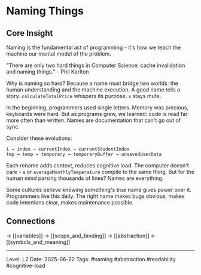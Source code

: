 # Naming Things

## Core Insight
Naming is the fundamental act of programming - it's how we teach the machine our mental model of the problem.

"There are only two hard things in Computer Science: cache invalidation and naming things." - Phil Karlton

Why is naming so hard? Because a name must bridge two worlds: the human understanding and the machine execution. A good name tells a story. `calculateTotalPrice` whispers its purpose. `x` stays mute.

In the beginning, programmers used single letters. Memory was precious, keyboards were hard. But as programs grew, we learned: code is read far more often than written. Names are documentation that can't go out of sync.

Consider these evolutions:
```
i → index → currentIndex → currentStudentIndex
tmp → temp → temporary → temporaryBuffer → unsavedUserData
```

Each rename adds context, reduces cognitive load. The computer doesn't care - `a` or `averageMonthlyTemperature` compile to the same thing. But for the human mind parsing thousands of lines? Names are everything.

Some cultures believe knowing something's true name gives power over it. Programmers live this daily. The right name makes bugs obvious, makes code intentions clear, makes maintenance possible.

## Connections
→ [[variables]]
→ [[scope_and_binding]]
→ [[abstraction]]
← [[symbols_and_meaning]]

---
Level: L2
Date: 2025-06-22
Tags: #naming #abstraction #readability #cognitive-load